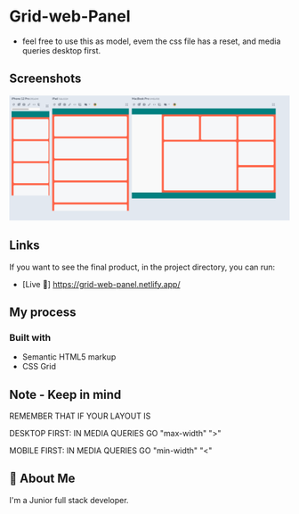# Grid-web-Panel
- feel free to use this as model, evem the css file has a reset, and media queries desktop first. 

## Screenshots
![App Screenshot](screenshot/SCR-20240328-mdng.png )

## Links
If you want to see the final product, in the project directory, you can run:
- [Live 🔗] https://grid-web-panel.netlify.app/

## My process

### Built with
- Semantic HTML5 markup
- CSS Grid

## Note - Keep in mind
REMEMBER THAT IF YOUR LAYOUT IS 

DESKTOP FIRST: IN MEDIA QUERIES GO "max-width" ">"

MOBILE FIRST: IN MEDIA QUERIES GO "min-width"  "<"

## 🚀 About Me
I'm a Junior full stack developer.
